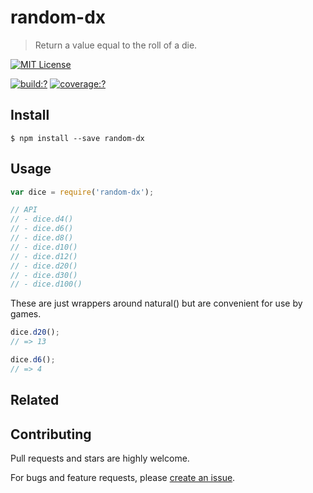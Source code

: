 # random-dx

> Return a value equal to the roll of a die.

[![MIT License](https://img.shields.io/badge/license-MIT_License-green.svg?style=flat-square)](https://github.com/mock-end/random-dx/blob/master/LICENSE)
  
[![build:?](https://img.shields.io/travis/mock-end/random-dx/master.svg?style=flat-square)](https://travis-ci.org/mock-end/random-dx)
[![coverage:?](https://img.shields.io/coveralls/mock-end/random-dx/master.svg?style=flat-square)](https://coveralls.io/github/mock-end/random-dx)
  
  
## Install
  
```
$ npm install --save random-dx 
```
  
## Usage
  
```js
var dice = require('random-dx');

// API
// - dice.d4()
// - dice.d6()
// - dice.d8()
// - dice.d10()
// - dice.d12()
// - dice.d20()
// - dice.d30()
// - dice.d100() 
```

These are just wrappers around natural() but are convenient for use by games.

```js
dice.d20();
// => 13

dice.d6();
// => 4
```

## Related

  
## Contributing
  
Pull requests and stars are highly welcome.
  
For bugs and feature requests, please [create an issue](https://github.com/mock-end/random-dx/issues/new).
